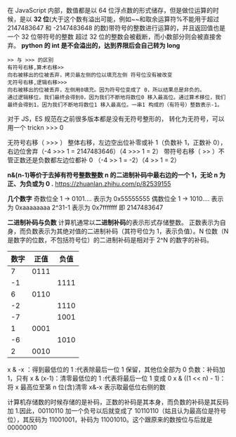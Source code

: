 在 JavaScript 内部，数值都是以 64 位浮点数的形式储存，但是做位运算的时候，是以 **32 位**(大于这个数有溢出可能，例如~~和取余运算符%不能用于超过 2147483647 和
-2147483648 的数)带符号的整数进行运算的，并且返回值也是一个 32 位带符号的整数
超过 32 位的整数会被截断，而小数部分则会被直接舍弃。
**python 的 int 是不会溢出的，达到界限后会自己转为 long**

```JS
>> 与 >>> 的区别
有符号右移,算术右移>>
向右被移出的位被丢弃，拷贝最左侧的位以填充左侧 符号位没有被改变
无符号右移,逻辑右移>>>
向右被移出的位被丢弃，左侧用0填充。因为符号位变成了 0，所以结果总是非负的。
通过逻辑移位，我们最终会得到0，因为我们不断地将数位0 移入最高位。通过算术移位，我们最终会得到1，因为我们不断地将数位1 移入最高位。一串1 构成的（有符号）整数表示-1。
```

对于 JS，ES 规范在之前很多版本都是没有无符号整形的， 转化为无符号，可以用一个 trickn >>> 0

无符号右移（ >>> ） 整体右移，左边空出位补零或补 1（负数补 1，正数补 0），右边位舍弃（-4 >>> 1 = 2147483646）（4 >>> 1 = 2）
带符号右移（ >> ）不管正数还是负数都左边位都补 0
（-4 >> 1 = -2）（4 >> 1 = 2）

**n&(n-1)等价于去掉有符号整数整数 n 的二进制补码中最右边的一个 1，无论 n 为正、为负或为 0 .**
https://zhuanlan.zhihu.com/p/82539155

**几个数字**
奇数位全 1 -> 0101.... 表示为 0x55555555
偶数位全 1 -> 1010.... 表示为 0xaaaaaaaa
2^31-1 表示为 0x7fffffff 即 2147483647

**二进制补码与负数**
计算机通常以**二进制补码**的表示形式存储整数。 正数表示为自身，而负数表示为其绝对值的二进制补码（其符号位为 1，表示负值）。N 位数（N 是数字的位数，不包括符号位）的二进制补码是相对于 2^N 的数字的补码。

| 数字 | 正值 | 负值 |
| ---- | ---- | ---- |
| 7    | 0111 |
| -1   |      | 1111 |
| 6    | 0110 |
| -2   |      | 1110 |
| -7   |      | 1001 |
| 1    | 0001 |      |
| -6   |      | 1010 |
| 2    | 0010 |      |

x & -x ：得到最低位的 1 :代表除最后一位 1 保留，其他位全部为 0 负数：补码加 1，只有
x & (x-1)：清零最低位的 1 :代表将最后一位 1 变成 0
x & ((1 << n) - 1)：将 x 最高位至第 n 位(含)清零
x&-x 表示取最低位右侧的数

计算机存储数的时候存储的是补码，正数的补码是其本身，而负数的补码是其反码加 1.因此，00110110 加一个负号以后就变成了 10110110（姑且认为最高位是符号位），其反码为 11001001，补码为 11001010。这个跟原来的数按位与后就是 00000010
